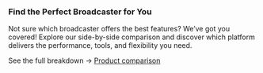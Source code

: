 ### Find the Perfect Broadcaster for You
Not sure which broadcaster offers the best features? We’ve got you covered!
Explore our side-by-side comparison and discover which platform delivers the performance, tools, and flexibility you need.

See the full breakdown → [Product comparison](Comparison/Comparison.md)